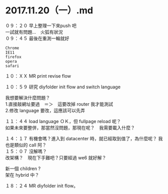 # 2017.11.20（一）.md


０９：２０ 早上整理一下來push 吧  
一試就有問題...　火狐有狀況  
０９：４５ 最後在重測一輪就好  

```
Chrome
IE11
firefox
opera
safari
```
１０：ＸＸ MR print revise flow  

１０：５９ 研究 diyfolder init flow and switch language  

我想要解決什麼問題？  
1.直接敲網址要過　＝＞　這要改掉 router 我才能測試  
2.修改 language 要改，這應該可以先弄  

１１：４４ load language ＯＫ，但 fullpage reload 呢？  
如果未來要整併，那當然沒問題，那現在呢？　我需要載入什麼？  

１４：１７ 有機會嗎？進入到 datacenter 時，就已經取到值了，為什麼呢？ 我也是類似的 call 阿？  
１５：０７ 沒解嗎？  
改架構？　現在下手難吧？只要經過 we6 就好解？  


新一個 children ?  
架在 hybrid 中？  

１８：２４ MR diyfolder init flow。  
